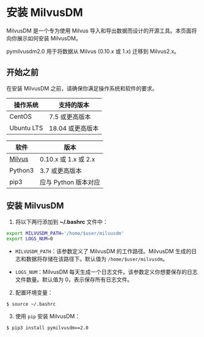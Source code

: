 


# 安装 MilvusDM

MilvusDM 是一个专为使用 Milvus 导入和导出数据而设计的开源工具。本页面将向你展示如何安装 MilvusDM。

<div class="alert note">
  pymilvusdm2.0 用于将数据从 Milvus (0.10.x 或 1.x) 迁移到 Milvus2.x。
</div>

## 开始之前

在安装 MilvusDM 之前，请确保你满足操作系统和软件的要求。

| 操作系统  | 支持的版本           |
| --------- | ------------------- |
| CentOS    | 7.5 或更高版本       |
| Ubuntu LTS| 18.04 或更高版本    |

| 软件                 | 版本                  |
| -------------------- | -------------------- |
| [Milvus](https://milvus.io/) | 0.10.x 或 1.x 或 2.x  |
| Python3              | 3.7 或更高版本        |
| pip3                 | 应与 Python 版本对应 |

## 安装 MilvusDM



1. 将以下两行添加到 **~/.bashrc** 文件中：

```bash
export MILVUSDM_PATH='/home/$user/milvusdm'
export LOGS_NUM=0
```

- `MILVUSDM_PATH`：该参数定义了 MilvusDM 的工作路径。MilvusDM 生成的日志和数据将存储在该路径下。默认值为 `/home/$user/milvusdm`。

- `LOGS_NUM`：MilvusDM 每天生成一个日志文件。该参数定义你想要保存的日志文件数量。默认值为 0，表示保存所有日志文件。

2. 配置环境变量：

```shell
$ source ~/.bashrc
```

3. 使用 `pip` 安装 MilvusDM：

```shell
$ pip3 install pymilvusdm==2.0
```

